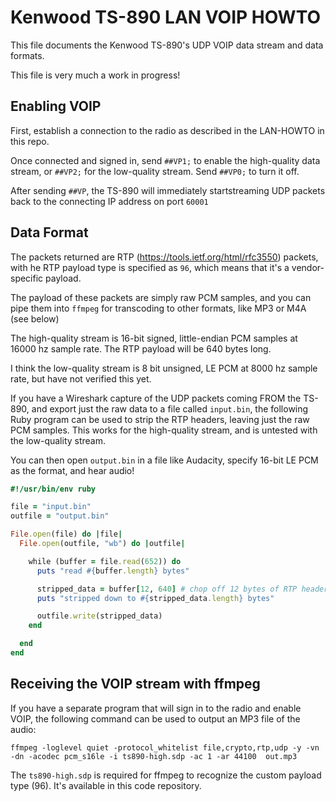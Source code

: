 # Kenwood TS-890 LAN VOIP HOWTO

This file documents the Kenwood TS-890's UDP VOIP data stream and data formats.

This file is very much a work in progress!

## Enabling VOIP

First, establish a connection to the radio as described in the LAN-HOWTO in this repo.

Once connected and signed in, send `##VP1;` to enable the high-quality data stream, or `##VP2;` for the low-quality stream. Send `##VP0;` to turn it off.

After sending `##VP`, the TS-890 will immediately startstreaming UDP packets back to the connecting IP address on port `60001`

## Data Format

The packets returned are RTP (https://tools.ietf.org/html/rfc3550) packets, with he RTP payload type is specified as `96`, which means that it's a vendor-specific payload.

The payload of these packets are simply raw PCM samples, and you can pipe them into `ffmpeg` for transcoding to other formats, like MP3 or M4A (see below)

The high-quality stream is 16-bit signed, little-endian PCM samples at 16000 hz sample rate. The RTP payload will be 640 bytes long.

I think the low-quality stream is 8 bit unsigned, LE PCM at 8000 hz sample rate, but have not verified this yet. 

If you have a Wireshark capture of the UDP packets coming FROM the TS-890, and export just the raw data to a file called `input.bin`,
the following Ruby program can be used to strip the RTP headers, leaving just the raw PCM samples. This works for the high-quality stream, and
is untested with the low-quality stream.

You can then open `output.bin` in a file like Audacity, specify 16-bit LE PCM as the format, and hear audio!

```ruby
#!/usr/bin/env ruby

file = "input.bin"
outfile = "output.bin"

File.open(file) do |file|
  File.open(outfile, "wb") do |outfile|

    while (buffer = file.read(652)) do
      puts "read #{buffer.length} bytes"

      stripped_data = buffer[12, 640] # chop off 12 bytes of RTP headers we don't want
      puts "stripped down to #{stripped_data.length} bytes"

      outfile.write(stripped_data)
    end

  end
end
```

## Receiving the VOIP stream with ffmpeg

If you have a separate program that will sign in to the radio and enable VOIP, the following command can be used to output an MP3 file of the audio:

`ffmpeg -loglevel quiet -protocol_whitelist file,crypto,rtp,udp -y -vn -dn -acodec pcm_s16le -i ts890-high.sdp -ac 1 -ar 44100  out.mp3`

The `ts890-high.sdp` is required for ffmpeg to recognize the custom payload type (96). It's available in this code repository.
